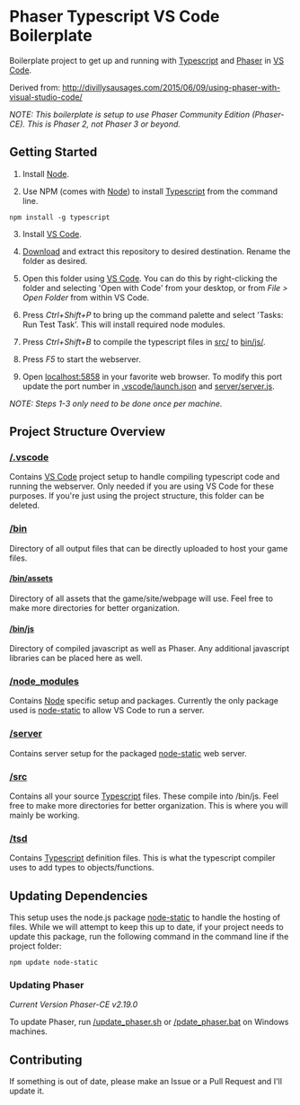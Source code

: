 # Phaser Typescript VS Code Boilerplate
Boilerplate project to get up and running with [Typescript] and [Phaser] in [VS Code].

Derived from: http://divillysausages.com/2015/06/09/using-phaser-with-visual-studio-code/

*NOTE: This boilerplate is setup to use Phaser Community Edition (Phaser-CE). This is Phaser 2, not Phaser 3 or beyond.*

## Getting Started
1. Install [Node].

2. Use NPM (comes with [Node]) to install [Typescript] from the command line.

  ```
  npm install -g typescript
  ```

3. Install [VS Code].

4. [Download] and extract this repository to desired destination. Rename the folder as desired.

5. Open this folder using [VS Code]. You can do this by right-clicking the folder and selecting 'Open with Code' from your desktop, or from *File > Open Folder* from within VS Code.

6. Press *Ctrl+Shift+P* to bring up the command palette and select 'Tasks: Run Test Task'. This will install required node modules.

7. Press *Ctrl+Shift+B* to compile the typescript files in [src/](src/) to [bin/js/](bin/js/).

8. Press *F5* to start the webserver.

9. Open [localhost:5858] in your favorite web browser. To modify this port update the port number in [.vscode/launch.json](.vscode/launch.json) and [server/server.js](server/server.js).

*NOTE: Steps 1-3 only need to be done once per machine.*

## Project Structure Overview

### [/.vscode](/.vscode)
Contains [VS Code] project setup to handle compiling typescript code and running the webserver. Only needed if you are using VS Code for these purposes. If you're just using the project structure, this folder can be deleted.

### [/bin](/bin)
Directory of all output files that can be directly uploaded to host your game files.

#### [/bin/assets](/bin/assets)
Directory of all assets that the game/site/webpage will use. Feel free to make more directories for better organization.

#### [/bin/js](/bin/js)
Directory of compiled javascript as well as Phaser. Any additional javascript libraries can be placed here as well.

### [/node_modules](/node_modules)
Contains [Node] specific setup and packages. Currently the only package used is [node-static] to allow VS Code to run a server.

### [/server](/server)
Contains server setup for the packaged [node-static] web server.

### [/src](/src)
Contains all your source [Typescript] files. These compile into /bin/js. Feel free to make more directories for better organization. This is where you will mainly be working.

### [/tsd](/tsd)
Contains [Typescript] definition files. This is what the typescript compiler uses to add types to objects/functions.

## Updating Dependencies
This setup uses the node.js package [node-static] to handle the hosting of files. While we will attempt to keep this up to date, if your project needs to update this package, run the following command in the command line if the project folder:
```
npm update node-static
```
### Updating Phaser
*Current Version Phaser-CE v2.19.0*

To update Phaser, run [/update_phaser.sh](/update_phaser.sh) or [/pdate_phaser.bat](/update_phaser.bat) on Windows machines.

## Contributing
If something is out of date, please make an Issue or a Pull Request and I'll update it.

[Phaser]:         https://github.com/photonstorm/phaser-ce/
[Node]:           https://nodejs.org
[Typescript]:     https://www.npmjs.com/package/typescript
[VS Code]:        https://code.visualstudio.com
[Download]:       https://code.visualstudio.com/
[localhost:5858]: localhost:5858
[node-static]:    https://github.com/cloudhead/node-static
